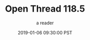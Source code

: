 ---
layout: podcast
title: "Open Thread 118.5"
author: a reader
description: https://slatestarcodex.com/2019/01/06/open-thread-118-5/
date: 2019-01-06 09:30:00 PST
length: 181630
duration: 45
guid: open-thread-118-5
---
